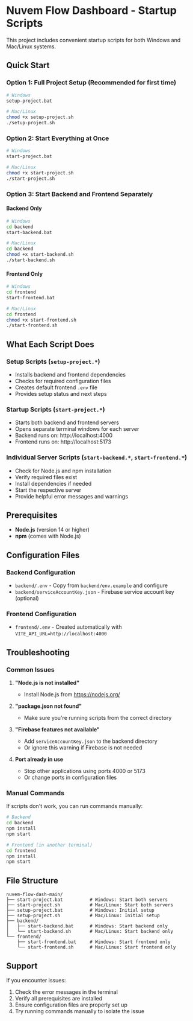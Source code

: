 # Nuvem Flow Dashboard - Startup Scripts

This project includes convenient startup scripts for both Windows and Mac/Linux systems.

## Quick Start

### Option 1: Full Project Setup (Recommended for first time)
```bash
# Windows
setup-project.bat

# Mac/Linux
chmod +x setup-project.sh
./setup-project.sh
```

### Option 2: Start Everything at Once
```bash
# Windows
start-project.bat

# Mac/Linux
chmod +x start-project.sh
./start-project.sh
```

### Option 3: Start Backend and Frontend Separately

#### Backend Only
```bash
# Windows
cd backend
start-backend.bat

# Mac/Linux
cd backend
chmod +x start-backend.sh
./start-backend.sh
```

#### Frontend Only
```bash
# Windows
cd frontend
start-frontend.bat

# Mac/Linux
cd frontend
chmod +x start-frontend.sh
./start-frontend.sh
```

## What Each Script Does

### Setup Scripts (`setup-project.*`)
- Installs backend and frontend dependencies
- Checks for required configuration files
- Creates default frontend `.env` file
- Provides setup status and next steps

### Startup Scripts (`start-project.*`)
- Starts both backend and frontend servers
- Opens separate terminal windows for each server
- Backend runs on: http://localhost:4000
- Frontend runs on: http://localhost:5173

### Individual Server Scripts (`start-backend.*`, `start-frontend.*`)
- Check for Node.js and npm installation
- Verify required files exist
- Install dependencies if needed
- Start the respective server
- Provide helpful error messages and warnings

## Prerequisites

- **Node.js** (version 14 or higher)
- **npm** (comes with Node.js)

## Configuration Files

### Backend Configuration
- `backend/.env` - Copy from `backend/env.example` and configure
- `backend/serviceAccountKey.json` - Firebase service account key (optional)

### Frontend Configuration
- `frontend/.env` - Created automatically with `VITE_API_URL=http://localhost:4000`

## Troubleshooting

### Common Issues

1. **"Node.js is not installed"**
   - Install Node.js from https://nodejs.org/

2. **"package.json not found"**
   - Make sure you're running scripts from the correct directory

3. **"Firebase features not available"**
   - Add `serviceAccountKey.json` to the backend directory
   - Or ignore this warning if Firebase is not needed

4. **Port already in use**
   - Stop other applications using ports 4000 or 5173
   - Or change ports in configuration files

### Manual Commands

If scripts don't work, you can run commands manually:

```bash
# Backend
cd backend
npm install
npm start

# Frontend (in another terminal)
cd frontend
npm install
npm start
```

## File Structure

```
nuvem-flow-dash-main/
├── start-project.bat          # Windows: Start both servers
├── start-project.sh           # Mac/Linux: Start both servers
├── setup-project.bat          # Windows: Initial setup
├── setup-project.sh           # Mac/Linux: Initial setup
├── backend/
│   ├── start-backend.bat      # Windows: Start backend only
│   └── start-backend.sh       # Mac/Linux: Start backend only
└── frontend/
    ├── start-frontend.bat     # Windows: Start frontend only
    └── start-frontend.sh      # Mac/Linux: Start frontend only
```

## Support

If you encounter issues:
1. Check the error messages in the terminal
2. Verify all prerequisites are installed
3. Ensure configuration files are properly set up
4. Try running commands manually to isolate the issue
